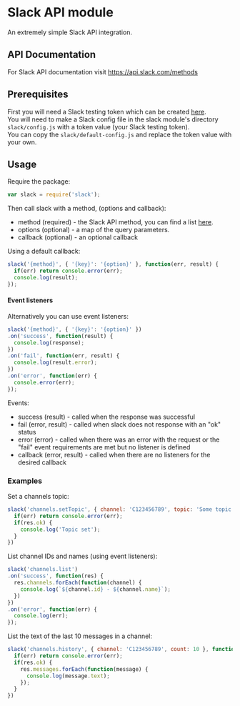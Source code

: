 # Slack API module

An extremely simple Slack API integration.

## API Documentation

For Slack API documentation visit https://api.slack.com/methods

## Prerequisites

First you will need a Slack testing token which can be created [here](https://api.slack.com/tokens). <br>
You will need to make a Slack config file in the slack module's directory ```slack/config.js``` with a token value (your Slack testing token). <br>
You can copy the ```slack/default-config.js``` and replace the token value with your own.

## Usage

Require the package:

``` js
var slack = require('slack');
```

Then call slack with a method, (options and callback):

* method (required) - the Slack API method, you can find a list [here](https://api.slack.com/methods).
* options (optional) - a map of the query parameters.
* callback (optional) - an optional callback

Using a default callback:
``` js
slack('{method}', { '{key}': '{option}' }, function(err, result) {
  if(err) return console.error(err);
  console.log(result);
});
```

#### Event listeners

Alternatively you can use event listeners:
``` js
slack('{method}', { '{key}': '{option}' })
.on('success', function(result) {
  console.log(response);
})
.on('fail', function(err, result) {
  console.log(result.error);
})
.on('error', function(err) {
  console.error(err);
});
```

Events:
* success (result) - called when the response was successful
* fail (error, result) - called when slack does not response with an "ok" status
* error (error) - called when there was an error with the request or the "fail" event requirements are met but no listener is defined
* callback (error, result) - called when there are no listeners for the desired callback

### Examples

Set a channels topic:
``` js
slack('channels.setTopic', { channel: 'C123456789', topic: 'Some topic' }, function(err, res) {
  if(err) return console.error(err);
  if(res.ok) {
    console.log('Topic set');
  }
})
```

List channel IDs and names (using event listeners):
``` js
slack('channels.list')
.on('success', function(res) {
  res.channels.forEach(function(channel) {
    console.log(`${channel.id} - ${channel.name}`);
  })
})
.on('error', function(err) {
  console.log(err);
});
```

List the text of the last 10 messages in a channel:
``` js
slack('channels.history', { channel: 'C123456789', count: 10 }, function(err, res) {
  if(err) return console.error(err);
  if(res.ok) {
    res.messages.forEach(function(message) {
      console.log(message.text);
    });
  }
})
```
